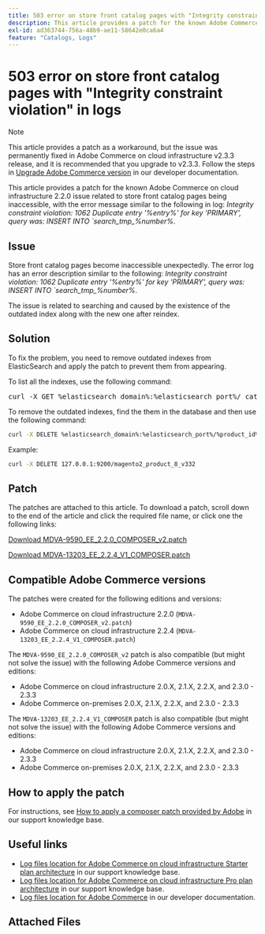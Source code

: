 ```yaml
---
title: 503 error on store front catalog pages with "Integrity constraint violation" in logs
description: This article provides a patch for the known Adobe Commerce on cloud infrastructure 2.2.0 issue related to store front catalog pages being inaccessible.
exl-id: ad363744-756a-48b9-ae11-58642e0ca6a4
feature: "Catalogs, Logs"
---
```

# 503 error on store front catalog pages with "Integrity constraint violation" in logs

>[!NOTE]
>
>This article provides a patch as a workaround, but the issue was permanently fixed in Adobe Commerce on cloud infrastructure v2.3.3 release, and it is recommended that you upgrade to v2.3.3. Follow the steps in [Upgrade Adobe Commerce version](https://devdocs.magento.com/cloud/project/project-upgrade.html) in our developer documentation.

This article provides a patch for the known Adobe Commerce on cloud infrastructure 2.2.0 issue related to store front catalog pages being inaccessible, with the error message similar to the following in log: *Integrity constraint violation: 1062 Duplicate entry '%entry%' for key 'PRIMARY', query was: INSERT INTO \`search\_tmp\_%number%*.

## Issue

Store front catalog pages become inaccessible unexpectedly. The error log has an error description similar to the following: *Integrity constraint violation: 1062 Duplicate entry '%entry%' for key 'PRIMARY', query was: INSERT INTO \`search\_tmp\_%number%*.

The issue is related to searching and caused by the existence of the outdated index along with the new one after reindex.

## Solution

To fix the problem, you need to remove outdated indexes from ElasticSearch and apply the patch to prevent them from appearing.

To list all the indexes, use the following command:

<pre>curl -X GET %elasticsearch_domain%:%elasticsearch_port%/_cat/indices</pre>

To remove the outdated indexes, find the them in the database and then use the following command:

```bash
curl -X DELETE %elasticsearch_domain%:%elasticsearch_port%/%product_id%_v%outdated_version%
```

Example:

```bash
curl -X DELETE 127.0.0.1:9200/magento2_product_8_v332
```

## Patch

The patches are attached to this article. To download a patch, scroll down to the end of the article and click the required file name, or click one the following links:

 [Download MDVA-9590\_EE\_2.2.0\_COMPOSER\_v2.patch](assets/MDVA-9590_EE_2.2.0_COMPOSER_v2.patch.zip)

 [Download MDVA-13203\_EE\_2.2.4\_V1\_COMPOSER.patch](assets/MDVA-13203_EE_2.2.4_V1_COMPOSER.patch.zip)

## Compatible Adobe Commerce versions

The patches were created for the following editions and versions:

* Adobe Commerce on cloud infrastructure 2.2.0 (`MDVA-9590_EE_2.2.0_COMPOSER_v2.patch`)
* Adobe Commerce on cloud infrastructure 2.2.4 (`MDVA-13203_EE_2.2.4_V1_COMPOSER.patch`)

The `MDVA-9590_EE_2.2.0_COMPOSER_v2` patch is also compatible (but might not solve the issue) with the following Adobe Commerce versions and editions:

* Adobe Commerce on cloud infrastructure 2.0.X, 2.1.X, 2.2.X, and 2.3.0 - 2.3.3
* Adobe Commerce on-premises 2.0.X, 2.1.X, 2.2.X, and 2.3.0 - 2.3.3

The `MDVA-13203_EE_2.2.4_V1_COMPOSER` patch is also compatible (but might not solve the issue) with the following Adobe Commerce versions and editions:

* Adobe Commerce on cloud infrastructure 2.0.X, 2.1.X, 2.2.X, and 2.3.0 - 2.3.3
* Adobe Commerce on-premises 2.0.X, 2.1.X, 2.2.X, and 2.3.0 - 2.3.3

## How to apply the patch

For instructions, see [How to apply a composer patch provided by Adobe](/help/how-to/general/how-to-apply-a-composer-patch-provided-by-magento.md) in our support knowledge base.

## Useful links

* [Log files location for Adobe Commerce on cloud infrastructure Starter plan architecture](/help/how-to/general/log-locations-directories-for-starter-plan.md) in our support knowledge base.
* [Log files location for Adobe Commerce on cloud infrastructure Pro plan architecture](/help/how-to/general/log-locations-directories-for-pro-plan-integration-staging-production.md) in our support knowledge base.
* [Log files location for Adobe Commerce](https://devdocs.magento.com/guides/v2.3/cloud/trouble/environments-logs.html) in our developer documentation.

## Attached Files
